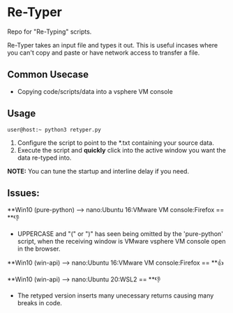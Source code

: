 # Re-Typer
Repo for "Re-Typing" scripts.

Re-Typer takes an input file and types it out. This is useful incases where you can't copy and paste or have network access to transfer a file.

## Common Usecase
- Copying code/scripts/data into a vsphere VM console

## Usage
`user@host:~ python3 retyper.py`
1. Configure the script to point to the \*.txt containing your source data.
2. Execute the script and **quickly** click into the active window you want the data re-typed into.

**NOTE:** You can tune the startup and interline delay if you need.

## Issues:
**Win10 (pure-python) --> nano:Ubuntu 16:VMware VM console:Firefox == **👎
- UPPERCASE and "(" or ")" has seen being omitted by the 'pure-python' script, when the receiving window is VMware vsphere VM console open in the browser.

**Win10 (win-api) --> nano:Ubuntu 16:VMware VM console:Firefox == **👍

**Win10 (win-api) --> nano:Ubuntu 20:WSL2 == **👎
- The retyped version inserts many unecessary returns causing many breaks in code.
